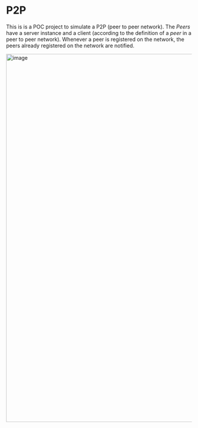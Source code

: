 # P2P

This is is a POC project to simulate a P2P (peer to peer network). The _Peers_ have a server instance and a client 
(according to the definition of a _peer_ in a peer to peer network). Whenever a peer is registered on the network, the peers already registered on
the network are notified.

<img width="995" alt="image" src="https://github.com/Devanshusisodiya/P2P/assets/43195822/c4701bc2-6627-43c1-817f-36a096596dfe">
